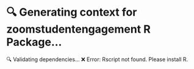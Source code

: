 🔍 Generating context for zoomstudentengagement R Package...
==================================================
🔍 Validating dependencies...
❌ Error: Rscript not found. Please install R.

